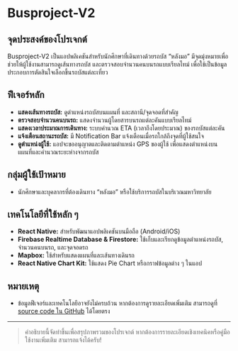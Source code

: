 # Busproject-V2

## จุดประสงค์ของโปรเจกต์
Busproject-V2 เป็นแอปพลิเคชันสำหรับนักศึกษาที่เดินทางด้วยรถบัส “หลังมอ” มีจุดมุ่งหมายเพื่อช่วยให้ผู้ใช้งานสามารถดูเส้นทางรถบัส และตรวจสอบจำนวนคนบนรถแบบเรียลไทม์ เพื่อใช้เป็นข้อมูลประกอบการตัดสินใจเลือกขึ้นรถบัสแต่ละเที่ยว

## ฟีเจอร์หลัก
- **แสดงเส้นทางรถบัส:** ดูตำแหน่งรถบัสบนแผนที่ และสถานี/จุดจอดที่สำคัญ
- **ตรวจสอบจำนวนคนบนรถ:** แสดงจำนวนผู้โดยสารบนรถแต่ละคันแบบเรียลไทม์
- **แสดงเวลาประมาณการเดินทาง:** ระบบคำนวณ ETA (เวลาถึงโดยประมาณ) ของรถบัสแต่ละคัน
- **แจ้งเตือนสถานะรถบัส:** มี Notification Bar แจ้งเตือนเมื่อรถใกล้ถึงจุดที่ผู้ใช้สนใจ
- **ดูตำแหน่งผู้ใช้:** แอปจะขออนุญาตและติดตามตำแหน่ง GPS ของผู้ใช้ เพื่อแสดงตำแหน่งบนแผนที่และคำนวณระยะห่างจากรถบัส

## กลุ่มผู้ใช้เป้าหมาย
- นักศึกษาและบุคลากรที่ต้องเดินทาง “หลังมอ” หรือใช้บริการรถบัสในบริเวณมหาวิทยาลัย

## เทคโนโลยีที่ใช้หลัก ๆ
- **React Native:** สำหรับพัฒนาแอปพลิเคชันบนมือถือ (Android/iOS)
- **Firebase Realtime Database & Firestore:** ใช้เก็บและเรียกดูข้อมูลตำแหน่งรถบัส, จำนวนคนบนรถ, และจุดจอดรถ
- **Mapbox:** ใช้สำหรับแสดงแผนที่และเส้นทางเดินรถ
- **React Native Chart Kit:** ใช้แสดง Pie Chart หรือกราฟข้อมูลต่าง ๆ ในแอป

## หมายเหตุ
- ข้อมูลฟีเจอร์และเทคโนโลยีอาจยังไม่ครบถ้วน หากต้องการดูรายละเอียดเพิ่มเติม สามารถดูที่ [source code ใน GitHub](https://github.com/shuwangp/Busproject-V2) ได้โดยตรง

---

> คำอธิบายนี้จัดทำขึ้นเพื่อสรุปภาพรวมของโปรเจกต์ หากต้องการรายละเอียดเชิงเทคนิคหรือคู่มือใช้งานเพิ่มเติม สามารถแจ้งได้ครับ!
